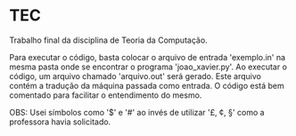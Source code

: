 # TEC
Trabalho final da disciplina de Teoria da Computação.

Para executar o código, basta colocar o arquivo de entrada 'exemplo.in' na mesma pasta onde se encontrar o programa 'joao_xavier.py'.
Ao executar o código, um arquivo chamado 'arquivo.out' será gerado. Este arquivo contém a tradução da máquina passada como entrada.
O código está bem comentado para facilitar o entendimento do mesmo.

OBS: Usei símbolos como '$' e '#' ao invés de utilizar '£, ¢, §' como a professora havia solicitado.
